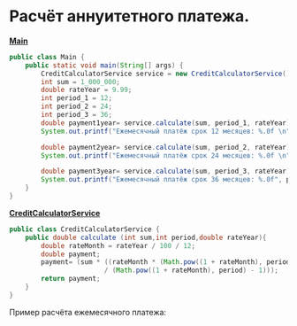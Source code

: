 # **Расчёт аннуитетного платежа.**

**[Main](https://github.com/maxim-valov/CreditPaymentServise/blob/master/src/Main.java)**

```java
public class Main {
    public static void main(String[] args) {
        CreditCalculatorService service = new CreditCalculatorService();
        int sum = 1_000_000;
        double rateYear = 9.99;
        int period_1 = 12;
        int period_2 = 24;
        int period_3 = 36;
        double payment1year= service.calculate(sum, period_1, rateYear);
        System.out.printf("Ежемесячный платёж срок 12 месяцев: %.0f \n", payment1year);

        double payment2year= service.calculate(sum, period_2, rateYear);
        System.out.printf("Ежемесячный платёж срок 24 месяцев: %.0f \n", payment2year);

        double payment3year= service.calculate(sum, period_3, rateYear);
        System.out.printf("Ежемесячный платёж срок 36 месяцев: %.0f", payment3year);
    }
}
```
**[CreditCalculatorService](https://github.com/maxim-valov/CreditPaymentServise/blob/master/src/CreditCalculatorService.java)**

```java
public class CreditCalculatorService {
    public double calculate (int sum,int period,double rateYear){
        double rateMonth = rateYear / 100 / 12;
        double payment;
        payment= (sum * ((rateMonth * (Math.pow((1 + rateMonth), period)))
                        / (Math.pow((1 + rateMonth), period) - 1)));
        return payment;
    }
}
```
Пример расчёта ежемесячного платежа:
